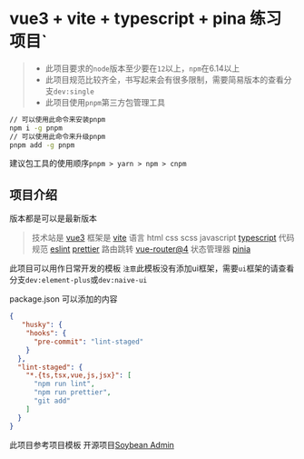 # vue3 + vite + typescript + pina 练习项目`

> * 此项目要求的`node`版本至少要在`12`以上，`npm`在6.14以上
> * 此项目规范比较齐全，书写起来会有很多限制，需要简易版本的查看分支`dev:single`
> * 此项目使用`pnpm`第三方包管理工具

```bash
// 可以使用此命令来安装pnpm
npm i -g pnpm
// 可以使用此命令来升级pnpm
pnpm add -g pnpm
```
建议包工具的使用顺序`pnpm > yarn > npm > cnpm`

## 项目介绍
版本都是可以是最新版本
> 技术站是 [vue3](https://vue3js.cn/)
> 框架是 [vite](https://cn.vitejs.dev/)
> 语言 html css scss javascript [typescript](https://www.typescriptlang.org/docs/handbook/2/everyday-types.html)
> 代码规范 [eslint](http://eslint.cn/docs/user-guide/configuring) [prettier](https://www.prettier.cn/docs/index.html)
> 路由跳转 [vue-router@4](https://router.vuejs.org/zh/)
> 状态管理器 [pinia](https://pinia.vuejs.org/)

此项目可以用作日常开发的模板
``注意``此模板没有添加ui框架，需要`ui`框架的请查看分支`dev:element-plus`或`dev:naive-ui`

package.json 可以添加的内容
```json
{
   "husky": {
    "hooks": {
      "pre-commit": "lint-staged"
    }
  },
  "lint-staged": {
    "*.{ts,tsx,vue,js,jsx}": [
      "npm run lint",
      "npm run prettier",
      "git add"
    ]
  }
}
```

此项目参考项目模板 开源项目[Soybean Admin](https://github.com/honghuangdc/soybean-admin '一个基于 Vue3 + Vite + Naive UI + TypeScript 的漂亮清爽的中后台模版')